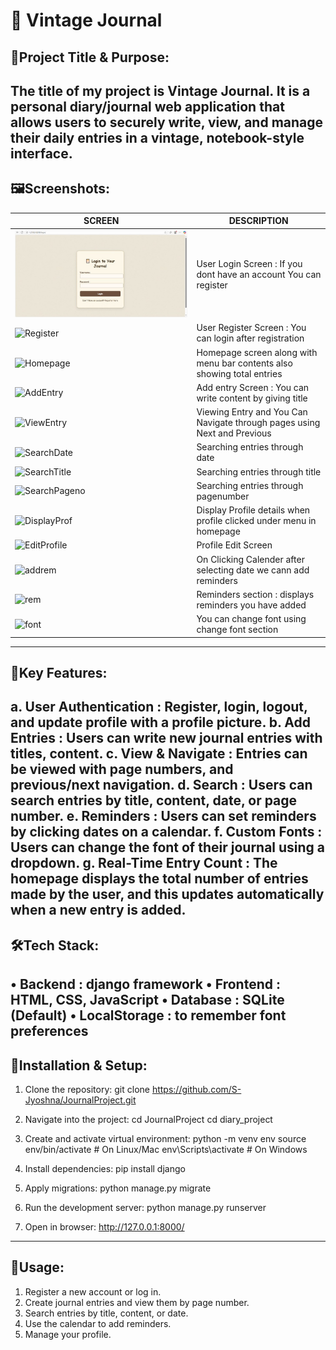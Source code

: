 # 📖 Vintage Journal

## 🎯Project Title & Purpose:

 The title of my project is Vintage Journal. It is a personal diary/journal web application that allows users to securely write, view, and manage their daily entries in a vintage, notebook-style interface.
---
## 🖼️Screenshots:

| SCREEN                                          | DESCRIPTION                                                                            |
|-------------------------------------------------|----------------------------------------------------------------------------------------|
| ![Login](diary_project/screenshots/login.jpeg)                | User Login Screen : If you dont have an account You can register         |
| ![Register](screenshots/register.jpeg)          | User Register Screen : You can login after registration                  |
| ![Homepage](screenshots/homepage.jpeg)          | Homepage screen along with menu bar contents also showing total entries  |
| ![AddEntry](screenshots/addentry.jpeg)          | Add entry Screen : You can write content by giving title                 |
| ![ViewEntry](screenshots/viewentry.jpeg)        | Viewing Entry and You Can Navigate through pages using Next and Previous |
| ![SearchDate](screenshots/searchdate.jpeg)      | Searching entries through date                                           |
| ![SearchTitle](screenshots/SearchTitle.jpeg)    | Searching entries through title                                          |
| ![SearchPageno](screenshots/searchpageno.jpeg)  | Searching entries through pagenumber                                     |
| ![DisplayProf](screenshots/displayprofdet.jpeg) | Display Profile details when profile clicked under menu in homepage      |
| ![EditProfile](screenshots/editprof.jpeg)       | Profile Edit Screen                                                      |
| ![addrem](screenshots/addrem.jpeg)              | On Clicking Calender after selecting date we cann add reminders          |
| ![rem](screenshots/rem.jpeg)                    | Reminders section : displays reminders you have added                    |
| ![font](screenshots/font.jpeg)                  | You can change font using change font section                            |

---
## 🔐Key Features:
a. User Authentication : Register, login, logout, and update profile with a profile picture.
b. Add Entries : Users can write new journal entries with titles, content.
c. View & Navigate : Entries can be viewed with page numbers, and previous/next navigation.
d. Search : Users can search entries by title, content, date, or page number.
e. Reminders : Users can set reminders by clicking dates on a calendar.
f. Custom Fonts : Users can change the font of their journal using a dropdown.
g. Real-Time Entry Count : The homepage displays the total number of entries made by the user, and this updates automatically when a new entry is added.
---
## 🛠️Tech Stack: 
• Backend : django framework
• Frontend : HTML, CSS, JavaScript
• Database : SQLite (Default)
• LocalStorage : to remember font preferences
---
## 📌Installation & Setup:
1. Clone the repository:
   git clone https://github.com/S-Jyoshna/JournalProject.git

2. Navigate into the project:
   cd JournalProject
   cd diary_project

3. Create and activate virtual environment:
   python -m venv env
   source env/bin/activate   # On Linux/Mac
   env\Scripts\activate      # On Windows

4. Install dependencies:
   pip install django

5. Apply migrations:
   python manage.py migrate

6. Run the development server:
   python manage.py runserver

7. Open in browser:
   http://127.0.0.1:8000/
---
## 📜Usage:
1. Register a new account or log in.
2. Create journal entries and view them by page number.
3. Search entries by title, content, or date.
4. Use the calendar to add reminders.
5. Manage your profile.
